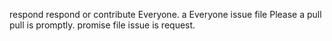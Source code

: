 respond respond or contribute Everyone. a Everyone issue file Please a pull pull is promptly. promise file issue is request.
